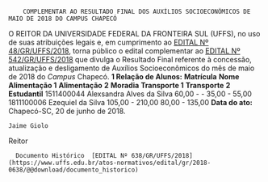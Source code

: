         COMPLEMENTAR AO RESULTADO FINAL DOS AUXÍLIOS SOCIOECONÔMICOS DE MAIO DE 2018 DO CAMPUS CHAPECÓ  

 O REITOR DA UNIVERSIDADE FEDERAL DA FRONTEIRA SUL (UFFS), no uso de suas atribuições legais e, em cumprimento ao [EDITAL Nº 48/GR/UFFS/2018](https://www.uffs.edu.br/atos-normativos/edital/gr/2018-0048), torna público o edital complementar ao [EDITAL Nº 542/GR/UFFS/2018](https://www.uffs.edu.br/atos-normativos/edital/gr/2018-0542)  que divulga o Resultado Final referente à concessão, atualização e desligamento de Auxílios Socioeconômicos do mês de maio de 2018 do *Campus* Chapecó.  **1 Relação de Alunos:**      **Matrícula**    **Nome**    **Alimentação 1**    **Alimentação**  **2**    **Moradia**    **Transporte 1**    **Transporte**  **2**    **Estudantil**      1511400044   Alexsandra Alves da Silva   60,00   -   -   35,00   -   55,00     1811100006   Ezequiel da Silva   105,00   -   210,00   80,00   -   135,00          **Data do ato:** Chapecó-SC, 20 de junho de 2018.   
 

    Jaime Giolo   
 Reitor 

      Documento Histórico  [EDITAL Nº 638/GR/UFFS/2018](https://www.uffs.edu.br/atos-normativos/edital/gr/2018-0638/@@download/documento_historico)     
      